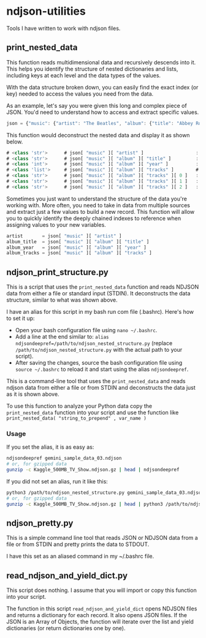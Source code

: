 # ndjson-utilities
Tools I have written to work with ndjson files.

## print_nested_data

This function reads multidimensional data and recursively descends into it. This helps you identify the structure of nested dictionaries and lists, including keys at each level and the data types of the values.

With the data structure broken down, you can easily find the exact index (or key) needed to access the values you need from the data.

As an example, let's say you were given this long and complex piece of JSON. You'd need to understand how to access and extract specific values.

```js
json = {"music": {"artist": "The Beatles", "album": {"title": "Abbey Road", "year": 1969, "tracks": ["Come Together", "Something", "Here Comes the Sun"]}}}
```
This function would deconstruct the nested data and display it as shown below.

```js
# <class 'str'>      # json[ "music" ][ "artist" ]                   : The Beatles
# <class 'str'>      # json[ "music" ][ "album" ][ "title" ]         : Abbey Road
# <class 'int'>      # json[ "music" ][ "album" ][ "year" ]          : 1969
# <class 'list'>     # json[ "music" ][ "album" ][ "tracks" ]        # ['Come Together', 'Something', 'Here Comes the Sun']
# <class 'str'>      # json[ "music" ][ "album" ][ "tracks" ][ 0 ]   : Come Together
# <class 'str'>      # json[ "music" ][ "album" ][ "tracks" ][ 1 ]   : Something
# <class 'str'>      # json[ "music" ][ "album" ][ "tracks" ][ 2 ]   : Here Comes the Sun
```

Sometimes you just want to understand the structure of the data you're working with. More often, you need to take in data from multiple sources and extract just a few values to build a new record. This function will allow you to quickly identify the deeply chained indexes to reference when assigning values to your new variables.

```python
artist       = json[ "music" ][ "artist" ]
album_title  = json[ "music" ][ "album" ][ "title" ]
album_year   = json[ "music" ][ "album" ][ "year" ]
album_tracks = json[ "music" ][ "album" ][ "tracks" ]
```

## ndjson_print_structure.py

This is a script that uses the `print_nested_data` function and reads NDJSON data from either a file or standard input (STDIN). It deconstructs the data structure, similar to what was shown above.

I have an alias for this script in my bash run com file (.bashrc). Here's how to set it up:

 - Open your bash configuration file using `nano ~/.bashrc`.
 - Add a line at the end similar to: `alias ndjsondeepref=/path/to/ndjson_nested_structure.py` (replace `/path/to/ndjson_nested_structure.py` with the actual path to your script).
 - After saving the changes, source the bash configuration file using `source ~/.bashrc` to reload it and start using the alias `ndjsondeepref`.

This is a command-line tool that uses the `print_nested_data` and reads ndjson data from either a file or from STDIN and deconstructs the data just as it is shown above. 

To use this function to analyze your Python data copy the `print_nested_data` function into your script and use the function like `print_nested_data( "string_to_prepend" , var_name )`

### Usage

If you set the alias, it is as easy as:

```sh
ndjsondeepref gemini_sample_data_03.ndjson 
# or, for gzipped data
gunzip -c Kaggle_500MB_TV_Show.ndjson.gz | head | ndjsondeepref
```

If you did not set an alias, run it like this:

```sh
python3 /path/to/ndjson_nested_structure.py gemini_sample_data_03.ndjson 
# or, for gzipped data
gunzip -c Kaggle_500MB_TV_Show.ndjson.gz | head | python3 /path/to/ndjson_nested_structure.py
```

## ndjson_pretty.py

This is a simple command line tool that reads JSON or NDJSON data from a file or from STDIN and pretty prints the data to STDOUT. 

I have this set as an aliased command in my ~/.bashrc file.

## read_ndjson_and_yield_dict.py

This script does nothing. I assume that you will import or copy this function into your script.

The function in this script `read_ndjson_and_yield_dict` opens NDJSON files and returns a dictionary for each record. It also opens JSON files. If the JSON is an Array of Objects, the function will iterate over the list and yield dictionaries (or return dictionaries one by one).






